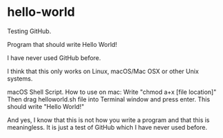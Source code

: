 # hello-world
Testing GitHub.

Program that should write Hello World!

I have never used GitHub before.

I think that this only works on Linux, macOS/Mac OSX or other Unix systems.

macOS Shell Script.
How to use on mac:
Write "chmod a+x [file location]"
Then drag helloworld.sh file into Terminal window and press enter.
This should write "Hello World!"

And yes, I know that this is not how you write a program and that this is meaningless. It is just a test of GitHub which I have never used before.
